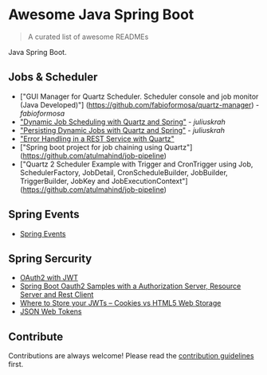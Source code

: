 
# Awesome Java Spring Boot 
> A curated list of awesome READMEs

Java Spring Boot.



## Jobs & Scheduler

- ["GUI Manager for Quartz Scheduler. Scheduler console and job monitor (Java Developed)"] (https://github.com/fabioformosa/quartz-manager) - *fabioformosa*
- ["Dynamic Job Scheduling with Quartz and Spring"](http://juliuskrah.com/tutorial/2017/09/26/dynamic-job-scheduling-with-quartz-and-spring/) - *juliuskrah*
- ["Persisting Dynamic Jobs with Quartz and Spring"](http://juliuskrah.com/tutorial/2017/10/06/persisting-dynamic-jobs-with-quartz-and-spring/) - *juliuskrah*
- ["Error Handling in a REST Service with Quartz"](http://juliuskrah.com/tutorial/2017/10/11/error-handling-in-a-rest-service-with-quartz/) 
- ["Spring boot project for job chaining using Quartz"] (https://github.com/atulmahind/job-pipeline)
- ["Quartz 2 Scheduler Example with Trigger and CronTrigger using Job, SchedulerFactory, JobDetail, CronScheduleBuilder, JobBuilder, TriggerBuilder, JobKey and JobExecutionContext"] (https://github.com/atulmahind/job-pipeline)



## Spring Events

- [Spring Events](http://www.baeldung.com/spring-events)

## Spring Sercurity

- [OAuth2 with JWT](https://github.com/dynamind/spring-boot-security-oauth2-minimal)
- [Spring Boot Oauth2 Samples with a Authorization Server, Resource Server and Rest Client](https://github.com/codependent/spring-boot-oauth2)
- [Where to Store your JWTs – Cookies vs HTML5 Web Storage](https://stormpath.com/blog/where-to-store-your-jwts-cookies-vs-html5-web-storage)
- [JSON Web Tokens](https://github.com/dwyl/learn-json-web-tokens)
## Contribute

Contributions are always welcome!
Please read the [contribution guidelines](contributing.md) first.
